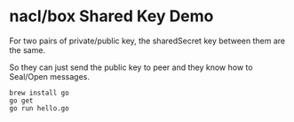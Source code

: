 nacl/box Shared Key Demo
=========================

For two pairs of private/public key, the sharedSecret key between them are the same.

So they can just send the public key to peer and they know how to Seal/Open messages.

```
brew install go
go get
go run hello.go
```


